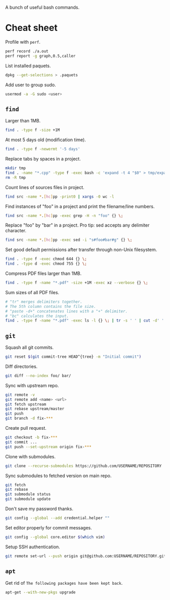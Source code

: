 A bunch of useful bash commands.

# Cheat sheet

Profile with `perf`.

```bash
perf record ./a.out
perf report -g graph,0.5,caller
```

List installed paquets.

```bash
dpkg --get-selections > .paquets
```

Add user to group sudo.

```bash
usermod -a -G sudo <user>
```

## `find`

Larger than 1MB.

```bash
find . -type f -size +1M
```

At most 5 days old (modification time).

```bash
find . -type f -newermt '-5 days'
```

Replace tabs by spaces in a project.

```bash
mkdir tmp
find . -name "*.cpp" -type f -exec bash -c 'expand -t 4 "$0" > tmp/expanded && mv tmp/expanded "$0"' {} \;
rm -R tmp
```

Count lines of sources files in project.

```bash
find src -name *.[hc]pp -print0 | xargs -0 wc -l
```

Find instances of "foo" in a project and print the filename/line numbers.

```bash
find src -name *.[hc]pp -exec grep -H -n "foo" {} \;
```

Replace "foo" by "bar" in a project.
Pro tip: sed accepts any delimiter character.

```bash
find src -name *.[hc]pp -exec sed -i "s#foo#bar#g" {} \;
```

Set good default permissions after transfer through non-Unix filesystem.

```bash
find . -type f -exec chmod 644 {} \;
find . -type d -exec chmod 755 {} \;
```

Compress PDF files larger than 1MB.

```bash
find . -type f -name "*.pdf" -size +1M -exec xz --verbose {} \;
```

Sum sizes of all PDF files.

```bash
# "tr" merges delimiters together.
# The 5th column contains the file size.
# "paste -d+" concatenates lines with a "+" delimiter.
# "bc" calculates the input.
find . -type f -name "*.pdf" -exec ls -l {} \; | tr -s ' ' | cut -d' ' -f 5 | paste -sd+ | bc
```

## `git`

Squash all git commits.

```bash
git reset $(git commit-tree HEAD^{tree} -m "Initial commit")
```

Diff directories.

```bash
git diff --no-index foo/ bar/
```

Sync with upstream repo.

```bash
git remote -v
git remote add <name> <url>
git fetch upstream
git rebase upstream/master
git push
git branch -d fix-***
```

Create pull request.

```bash
git checkout -b fix-***
git commit ...
git push --set-upstream origin fix-***
```

Clone with submodules.

```bash
git clone --recurse-submodules https://github.com/USERNAME/REPOSITORY
```

Sync submodules to fetched version on main repo.

```bash
git fetch
git rebase
git submodule status
git submodule update
```

Don't save my password thanks.

```bash
git config --global --add credential.helper ""
```

Set editor properly for commit messages.

```bash
git config --global core.editor $(which vim)
```

Setup SSH authentication.

```bash
git remote set-url --push origin git@github.com:USERNAME/REPOSITORY.git
```

## `apt`

Get rid of `The following packages have been kept back`.

```bash
apt-get --with-new-pkgs upgrade
```

